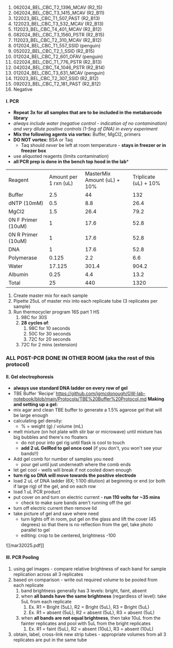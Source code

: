 1. 062024_BEL_CBC_T2_1396_MCAV (R2_15)
2. 062024_BEL_CBC_T3_1415_MCAV (R2_B11)
3. 122023_BEL_CBC_T1_507_PAST (R2_B13)
4. 122023_BEL_CBC_T3_532_MCAV (R2_B13)
5. 112023_BEL_CBC_T4_401_MCAV (R2_B12)
6. 082024_BEL_CBC_T3_1560_PSTR (R2_B15)
7. 112023_BEL_CBC_T2_310_MCAV (R2_B12)
8. 012024_BEL_CBC_T1_557_SSID (penguin)
9. 052022_BEL_CBC_T2_1_SSID (R2_B15)
10. 012024_BEL_CBC_T2_601_OFAV (penguin)
11. 022024_BEL_CBC_T1_776_PSTR (R2_B13)
12. 042024_BEL_CBC_T4_1046_PSTR (R2_B14)
13. 012024_BEL_CBC_T3_631_MCAV (penguin)
14. 112023_BEL_CBC_T2_307_SSID (R2_B12)
15. 092023_BEL_CBC_T2_181_PAST (R2_B12)
16. Negative
#### I. PCR

- **Repeat 3x for all samples that are to be included in the metabarcode library**
- *always include water (negative control - indication of no contamination) and very dilute positive controls (1-5ng of DNA) in every experiment*
- **Mix the following agents via vortex:** Buffer, MgCl2, primers
- **DO NOT vortex:** BSA or Taq
	- Taq should *never* be left at room temperature - **stays in freezer or in freezer box**
- use aliquoted reagents (limits contamination)
- **all PCR prep is done in the bench top hood in the lab***

|                    |                       |                             |                       |
| ------------------ | --------------------- | --------------------------- | --------------------- |
| Reagent            | Amount per 1 rxn (uL) | MasterMix Amount (uL) + 10% | Triplicate (uL) + 10% |
| Buffer             | 2.5                   | 44                          | 132                   |
| dNTP (10mM)        | 0.5                   | 8.8                         | 26.4                  |
| MgCl2              | 1.5                   | 26.4                        | 79.2                  |
| 0N F Primer (10uM) | 1                     | 17.6                        | 52.8                  |
| 0N R Primer (10uM) | 1                     | 17.6                        | 52.8                  |
| DNA                | 1                     | 17.6                        | 52.8                  |
| Polymerase         | 0.125                 | 2.2                         | 6.6                   |
| Water              | 17.125                | 301.4                       | 904.2                 |
| Albumin            | 0.25                  | 4.4                         | 13.2                  |
| Total              | 25                    | 440                         | 1320                  |
1. Create master mix for each sample
2. Pipette 25uL of master mix into each replicate tube (3 replicates per sample)
3. Run thermocycler program 16S part 1 HS
	1. 98C for 30S
	2. **28** **cycles of**:
		1. 98C for 10 seconds
		2. 50C for 30 seconds
		3. 72C for 20 seconds
	3. 72C for 2 mins (extension)

### **ALL POST-PCR DONE IN OTHER ROOM (aka the rest of this protocol)**


#### II. Gel electrophoresis
- **always use standard DNA ladder on every row of gel**
- TBE Buffer 'Recipe' https://github.com/jgmcdonough/GW-lab-notebook/blob/main/Protocols/TBE%20Buffer%20Protocol.md
 **Making and setting up a gel:**
- mix agar and clean TBE buffer to generate a 1.5% agarose gel that will be large enough 
- calculating gel density:
	- % = weight (g) / volume (mL)
- melt mixture (on hot plate with stir bar or microwave) until mixture has big bubbles and there's no floaters
	- do not pour into gel rig until flask is cool to touch
	- **add 2 uL GelRed to gel once cool** (if you don't, you won't see your bands!!)
- Add gel comb for number of samples you need
	- pour gel until just underneath where the comb ends
- let gel cool - wells will break if not cooled down enough
- **turn rig so DNA will move towards the positive electrode**
- load 2 uL of DNA ladder (6X; 1:100 dilution) at beginning or end (or both if large rig) of the gel, and on each row
- load 1 uL PCR product 
- put cover on and turn on electric current - **run 110 volts for ~35 mins**
	- check to make sure bands aren't running off the gel
- turn off electric current *then* remove lid
- take picture of gel and save where need
	- turn lights off in room, put gel on the glass and lift the cover (45 degrees) so that there is no reflection from the gel, take photo parallel to gel 
	- editing: crop to be centered, brightness -100

![[mar32025.pdf]]

#### III. PCR Pooling
1. using gel images - compare relative brightness of each band for sample replication across all 3 replicates
2. based on comparison - write out required volume to be pooled from each replicate
	1. band brightness generally has 3 levels: bright, faint, absent
	2. when **all bands have the same brightness** (regardless of level): take 5uL from each replicate
		1. Ex. R1 = Bright (5uL), R2 = Bright (5uL), R3 = Bright (5uL)
		2. Ex. R1 = absent (5uL), R2 = absent (5uL), R3 = absent (5uL)
	3. when **all bands are not equal brightness**, then take 10uL from the fainter replicates and pool with 5uL from the bright replicates
		1. Ex. R1 = faint (5uL), R2 = absent (10uL), R3 = absent (10uL)
3. obtain, label, cross-link new strip tubes - appropriate volumes from all 3 replicates are put in the same tube
